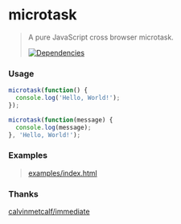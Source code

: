 # microtask

> A pure JavaScript cross browser microtask.
>
> [![Dependencies][david-image]][david-url]

### Usage

```js
microtask(function() {
  console.log('Hello, World!');
});

microtask(function(message) {
  console.log(message);
}, 'Hello, World!');
```

### Examples

> [examples/index.html](https://nuintun.github.io/microtask/examples/index.html)

### Thanks

[calvinmetcalf/immediate](https://github.com/calvinmetcalf/immediate)

[david-image]: http://img.shields.io/david/dev/nuintun/microtask.svg?style=flat-square
[david-url]: https://david-dm.org/nuintun/microtask?type=dev
